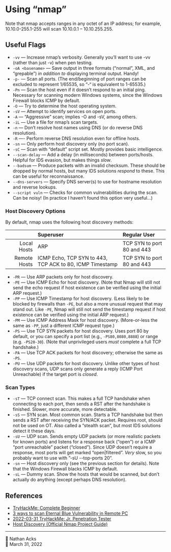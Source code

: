 # Using “nmap”

Note that nmap accepts ranges in any octet of an IP address; for example, 10.10.0-255.1-255 will scan 10.10.0.1 – 10.10.255.255.

## Useful Flags

* `-vv` — Increase nmap’s verbosity. Generally you’ll want to use -vv (rather than just -v) when pen testing.
* `-oA <basename>` — Save output in three formats (“normal”, XML, and “grepable”) *in addition to* displaying terminal output. Handy!
* `-p-` — Scan all ports. (The end/beginning of port ranges can be excluded to represent 1/65535, so “-“ is equivalent to 1-65535.)
* `-Pn` — Scan the host even if it doesn’t respond to an initial ping. Necessary for scanning modern Windows systems, since the Windows Firewall blocks ICMP by default.
* `-O` — Try to determine the host operating system.
* `-sV` — Attempt to identify services on open ports.
* `-A` — “Aggressive” scan; implies -O and -sV, among others.
* `-iL` — Use a file for nmap’s scan targets.
* `-n` — Don’t resolve host names using DNS (or do reverse DNS resolution).
* `-R` —- Perform reverse DNS resolution even for offline hosts.
* `-sn` — Only perform host discovery only (no port scan).
* `-sC` — Scan with “default” script set. Mostly provides basic intelligence.
* `--scan-delay` — Add a delay (in milliseconds) between ports/hosts. Helpful for IDS evasion, but makes things *slow*.
* `--badsum` — Produce packets with an invalid checksum. These should be dropped by normal hosts, but many IDS solutions *respond* to these. This can be useful for reconnaissance.
* `--dns-servers` — Specify DNS server(s) to use for hostname resolution and reverse lookups.
* `--script vuln` — Checks for common vulnerabilities during the scan. Can be noisy! (In practice I haven’t found this option very useful…)

### Host Discovery Options

By default, nmap uses the following host discovery methods:

|              | Superuser                                                | Regular User               |
| ------------:|:-------------------------------------------------------- |:-------------------------- |
| Local Hosts  | ARP                                                      | TCP SYN to port 80 and 443 |
| Remote Hosts | ICMP Echo, TCP SYN to 443, TCP ACK to 80, ICMP Timestamp | TCP SYN to port 80 and 443 |

* `-PR` — Use ARP packets only for host discovery.
* `-PE` — Use ICMP Echo for host discovery. (Note that Nmap will still not send the echo request if host existence can be verified using the initial ARP request.)
* `-PP` — Use ICMP Timestamp for host discovery. (Less likely to be blocked by firewalls than `-PE`, but also a more unusual request that may stand out. Like `-PE`, Nmap will still not send the timestamp request if host existence can be verified using the initial ARP request.)
* `-PM` — Use ICMP Address Mask for host discovery. (More-or-less the same as `-PP`, just a different ICMP request type.)
* `-PS` — Use TCP SYN packets for host discovery. Uses port 80 by default, or you can specify a port list (e.g., `-PS80,8080,8888`) or range (e.g. `-PS20-30`). (Note that unprivileged users *must* complete a full TCP handshake.)
* `-PA` — Use TCP ACK packets for host discovery; otherwise the same as `-PS`.
* `-PU` — Use UDP packets for host discovery. Unlike other types of host discovery scans, UDP scans only generate a reply (ICMP Port Unreachable) if the target port is *closed*.

### Scan Types

* `-sT`  — TCP connect scan. This makes a full TCP handshake when connecting to each port, then sends a RST after the handshake is finished. Slower, more accurate, more detectable.
* `-sS` — SYN scan. Most common scan. Starts a TCP handshake but then sends a RST after receiving the SYN/ACK packet. Requires root, should not be used on OT. Also called a “stealth scan”, but most IDS solutions detect it these days.
* `-sU` — UDP scan. Sends empty UDP packets (or more realistic packets for known ports) and listens for a response back (“open”) or a ICMP “port unreachable” packet (“closed”). Since UDP doesn’t require a response, most ports will get marked “open\|filtered”. *Very* slow, so you probably want to use with ”-sU --top-ports 20”.
* `-sn` — Host discovery only (see the previous section for details). Note that the Windows Firewall blacks ICMP by default.
* `-sL` — Dummy scan. Show the hosts that would be scanned, but don’t actually do anything (except perhaps DNS resolution).

## References

* [TryHackMe: Complete Beginner](tryhackme-complete-beginner.md)
* [3 ways to scan Eternal Blue Vulnerability in Remote PC](https://www.tryhackme.vip/2018/03/3-ways-to-scan-eternal-blue.html)
* [2022-03-31 TryHackMe: Jr. Penetration Tester](../log/2022-03-31-tryhackme-jr-penetration-tester.md)
* [Host Discovery (Official Nmap Project Guide)](https://nmap.org/book/man-host-discovery.html)

- - - -

<span aria-hidden="true">👤</span> Nathan Acks  
<span aria-hidden="true">📅</span> March 31, 2022
